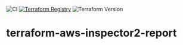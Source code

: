 ![CI](https://github.com/stroeer/terraform-aws-inspector2-report/workflows/static%20analysis/badge.svg) [![Terraform Registry](https://img.shields.io/badge/Terraform%20Registry-0.1.0-blue.svg)](https://registry.terraform.io/modules/stroeer/inspector2-report/aws/0.1.0) ![Terraform Version](https://img.shields.io/badge/Terraform-1.8+-green.svg)
# terraform-aws-inspector2-report
